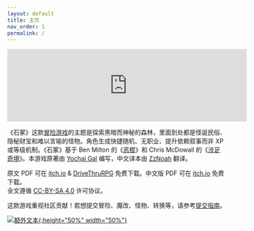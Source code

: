 ```yaml
---
layout: default
title: 主页
nav_order: 1
permalink: /
---
```


<iframe frameborder="0" src="https://itch.io/embed/2435157?bg_color=222&amp;fg_color=fff" width="552" height="167"><a href="https://zznoah.itch.io/cairn-chs">石冢（Cairn）中文版 by ZzNoah</a></iframe>

《石冢》这款[冒险游戏](http://questingblog.com/adventure-game-vs-osr)的主题是探索黑暗而神秘的森林，里面到处都是怪诞民俗、隐秘财宝和难以言喻的怪物。角色生成快捷随机、无职业、提升依赖叙事而非 XP 或等级机制。《石冢》基于 Ben Milton 的《[恶棍](https://zznoah.itch.io/knave-chs)》和 Chris McDowall 的《[涉足奇境](https://freeleaguepublishing.com/shop/into-the-odd/remastered/)》。本游戏原著由 [Yochai Gal](https://newschoolrevolution.com) 编写，中文译本由 [ZzNoah](https://zznoah.itch.io/) 翻译。

原文 PDF 可在 [itch.io](https://yochaigal.itch.io/cairn) & [DriveThruRPG](https://www.drivethrurpg.com/product/330809/Cairn) 免费下载。中文版 PDF 可在 [itch.io](https://zznoah.itch.io/cairn-chs) 免费下载。  
全文遵循 [CC-BY-SA 4.0](https://creativecommons.org/licenses/by-sa/4.0/) 许可协议。  

这款游戏重视社区贡献！若想提交冒险、魔改、怪物、转换等，请参考[提交指南](/submissions/submission-guide)。

<p></p>

[![额外文本](/img/cairn-cn.png "点击放大"){:height="50%" width="50%"}](/img/cairn-cn.png)
